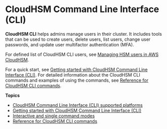 # CloudHSM Command Line Interface \(CLI\)<a name="cloudhsm_cli"></a>

**CloudHSM CLI** helps admins manage users in their cluster\. It includes tools that can be used to create users, delete users, list users, change user passwords, and update user multifactor authentication \(MFA\)\.

For defined list of CloudHSM CLI users, see [Managing HSM users in AWS CloudHSM](manage-hsm-users.md)\. 

For a quick start, see [Getting started with CloudHSM Command Line Interface \(CLI\)](cloudhsm_cli-getting-started.md)\. For detailed information about the CloudHSM CLI commands and examples of using the commands, see [Reference for CloudHSM CLI commands](cloudhsm_cli-reference.md)\. 

**Topics**
+ [CloudHSM Command Line Interface \(CLI\) supported platforms](cloudhsm-cli-support.md)
+ [Getting started with CloudHSM Command Line Interface \(CLI\)](cloudhsm_cli-getting-started.md)
+ [Interactive and single command modes](cloudhsm_cli-modes.md)
+ [Reference for CloudHSM CLI commands](cloudhsm_cli-reference.md)